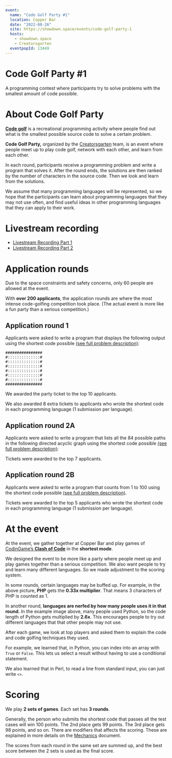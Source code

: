 ```yaml
---
event:
  name: "Code Golf Party #1"
  location: Copper Bar
  date: "2022-08-26"
  site: https://showdown.space/events/code-golf-party-1
  hosts:
    - showdown.space
    - Creatorsgarten
  eventpopId: 13449
---
```


# Code Golf Party #1

A programming contest where participants try to solve problems with the smallest amount of code possible.

# About Code Golf Party

[**Code golf**](https://en.wikipedia.org/wiki/Code_golf) is a recreational programming activity where people find out what is the smallest possible source code to solve a certain problem.

**Code Golf Party,** organized by the [Creatorsgarten](https://creatorsgarten.org/) team, is an event where people meet up to play code golf, network with each other, and learn from each other.

In each round, participants receive a programming problem and write a program that solves it. After the round ends, the solutions are then ranked by the number of characters in the source code. Then we look and learn from the solutions.

We assume that many programming languages will be represented, so we hope that the participants can learn about programming languages that they may not use often, and find useful ideas in other programming languages that they can apply to their work.

# Livestream recording

- [Livestream Recording Part 1](https://www.facebook.com/showdown.space/videos/589192172698870/)
- [Livestream Recording Part 2](https://www.facebook.com/showdown.space/videos/897540371212344/)

# Application rounds

Due to the space constraints and safety concerns, only 60 people are allowed at the event.

With **over 200 applicants**, the application rounds are where the most intense code-golfing competition took place. (The actual event is more like a fun party than a serious competition.)

## Application round 1

Applicants were asked to write a program that displays the following output using the shortest code possible [(see full problem description)](https://hackmd.io/@dtinth/Hyk_qaAp5):

```
################
#::::::::::::::#
#::::::::::::::#
#::::::::::::::#
#::::::::::::::#
#::::::::::::::#
#::::::::::::::#
################
```

We awarded the party ticket to the top 10 applicants.

We also awarded 8 extra tickets to applicants who wrote the shortest code in each programming language (1 submission per language).

## Application round 2A

Applicants were asked to write a program that lists all the 84 possible paths in the following directed acyclic graph using the shortest code possible [(see full problem description)](https://hackmd.io/@dtinth/HkoBY7eAq):

Tickets were awarded to the top 7 applicants.

## Application round 2B

Applicants were asked to write a program that counts from 1 to 100 using the shortest code possible [(see full problem description)](https://hackmd.io/@dtinth/HkoBY7eAq).

Tickets were awarded to the top 5 applicants who wrote the shortest code in each programming language (1 submission per language).

# At the event

At the event, we gather together at Copper Bar and play games of [CodinGame’s **Clash of Code**](https://www.codingame.com/multiplayer/clashofcode) in the **shortest mode**.

We designed the event to be more like a party where people meet up and play games together than a serious competition. We also want people to try and learn many different languages. So we made adjustment to the scoring system.

In some rounds, certain languages may be buffed up. For example, in the above picture, **PHP** gets the **0.33x multiplier**. That means 3 characters of PHP is counted as 1.

In another round, **languages are nerfed by how many people uses it in that round.** In the example image above, many people used Python, so the code length of Python gets multiplied by **2.6x**. This encourages people to try out different languages that that other people may not use.

After each game, we look at top players and asked them to explain the code and code golfing techniques they used.

For example, we learned that, in Python, you can index into an array with `True` or `False`. This lets us select a result without having to use a conditional statement.

We also learned that in Perl, to read a line from standard input, you can just write `<>`.

# Scoring

We play **2 sets of games**. Each set has **3 rounds**.

Generally, the person who submits the shortest code that passes all the test cases will win 100 points. The 2nd place gets 99 points. The 3rd place gets 98 points, and so on. There are modifiers that affects the scoring. These are explained in more details on the [Mechanics](https://showdownspace.page.link/golf1mechanics) document.

The scores from each round in the same set are summed up, and the best score between the 2 sets is used as the final score.
